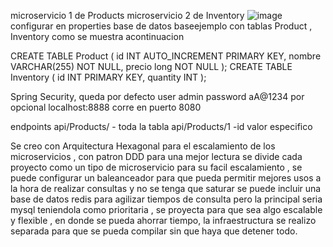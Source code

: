 microservicio 1 de Products 
microservicio 2 de Inventory
![image](https://github.com/user-attachments/assets/1cc29220-5939-4edd-b7c0-50f3bc311001)
configurar en properties base de datos baseejemplo con tablas Product , Inventory como se muestra acontinuacion

CREATE TABLE Product (
    id INT AUTO_INCREMENT PRIMARY KEY,
    nombre VARCHAR(255) NOT NULL,
    precio long NOT NULL
);
CREATE TABLE Inventory (
    id INT PRIMARY KEY,
    quantity INT
);

Spring Security, queda por defecto user admin password aA@1234 por opcional localhost:8888 corre en puerto 8080

endpoints 
api/Products/ - toda la tabla 
api/Products/1 -id valor especifico

Se creo con Arquitectura Hexagonal para el escalamiento de los microservicios , con patron DDD para una mejor lectura
se divide cada proyecto como un tipo de microservicio para su facil escalamiento , se puede configurar un baleanceador para que pueda permitir mejores usos a la hora de realizar consultas y no se tenga que saturar
se puede incluir una base de datos redis para agilizar tiempos de consulta pero la principal seria mysql teniendola como prioritaria , se proyecta para que sea algo escalable y flexible , en donde se pueda ahorrar tiempo, la infraestructura 
se realizo separada para que se pueda compilar sin que haya que detener todo.
